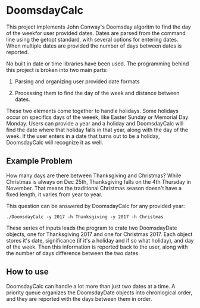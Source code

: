 # DoomsdayCalc

This project implements John Conway's Doomsday algoritm to find the day of the weekfor user provided dates. Dates are parsed from the command line using the getopt standard, with several options for entering dates. When multiple dates are provided the number of days between dates is reported.

No built in date or time libraries have been used. The programming behind this project is broken into two main parts:

1. Parsing and organizing user provided date formats

2. Processing them to find the day of the week and distance between dates.

These two elements come together to handle holidays. Some holidays occur on specifics days of the weeek, like Easter Sunday or Memorial Day Monday. Users can provide a year and a holiday and DoomsdayCalc will find the date where that holiday falls in that year, along with the day of the week. If the user enters in a date that turns out to be a holiday, DoomsdayCalc will recognize it as well.

## Example Problem

How many days are there between Thanksgiving and Christmas? While Christmas is always on Dec 25th, Thanksgiving falls on the 4th Thursday in November. That means the traditional Christmas season doesn't have a fixed length, it varies from year to year.

This question can be answered by DoomsdayCalc for any provided year:

`./DoomsdayCalc -y 2017 -h Thanksgiving -y 2017 -h Christmas`

These series of inputs leads the program to crate two DoomsdayDate objects, one for Thanksgiving 2017 and one for Christmas 2017. Each object stores it's date, significance (if it's a holiday and if so what holiday), and day of the week. Then this information is reported back to the user, along with the number of days difference between the two dates.

## How to use

DoomsdayCalc can handle a lot more than just two dates at a time. A priority queue organizes the DoomsdayDate objects into chronlogical order, and they are reported with the days between them in order.
